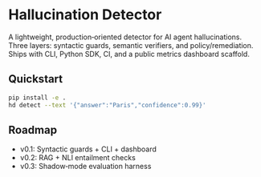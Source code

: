 # Hallucination Detector

A lightweight, production‑oriented detector for AI agent hallucinations. Three layers: syntactic guards, semantic verifiers, and policy/remediation. Ships with CLI, Python SDK, CI, and a public metrics dashboard scaffold.

## Quickstart
```bash
pip install -e .
hd detect --text '{"answer":"Paris","confidence":0.99}'
```

## Roadmap
- v0.1: Syntactic guards + CLI + dashboard
- v0.2: RAG + NLI entailment checks
- v0.3: Shadow‑mode evaluation harness
